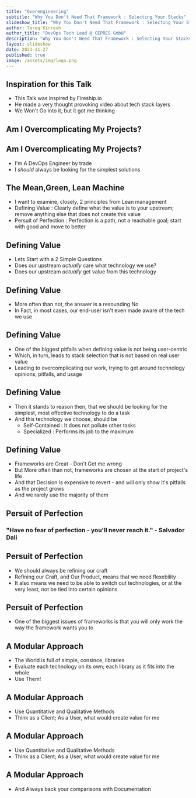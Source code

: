 ```yaml
---
title: "Overengineering"
subtitle: "Why You Don't Need That Framework : Selecting Your Stacks"
slideshow_title: "Why You Don't Need That Framework : Selecting Your Stacks"
author: Tareq Kirresh
author_title: "DevOps Tech Lead @ CEPRES GmbH"
description: "Why You Don't Need That Framework : Selecting Your Stacks by Tareq Kirresh"
layout: slideshow
date: 2021-11-27
published: true
image: /assets/img/logo.png
---
```

<section>
<h2>Inspiration for this Talk</h2>
<ul>
    <li>This Talk was inspired by Fireship.io</li>
    <li>He made a very thought provoking video about tech stack layers</li>
    <li>We Won't Go into it, but it got me thinking</li>
</ul>
</section>
<section>
    <h2>Am I Overcomplicating My Projects?</h2>
</section>
<section>
    <h2>Am I Overcomplicating My Projects?</h2>
    <ul>
        <li>I'm A DevOps Engineer by trade</li>
        <li>I <em>should</em> always be looking for the simplest solutions</li>
    </ul>
</section>
<section>
<h2>The Mean,Green, Lean Machine</h2>
<ul>
    <li>I want to examine, closely, 2 principles from Lean management</li>
    <li>Defining Value : Clearly define what the value is to your upstream; remove anything else that does not create this value</li>
    <li>Persuit of Perfection : Perfection is a path, not a reachable goal; start with good and move to better</li>
</ul>
</section>
<section>
    <h2>Defining Value</h2>
    <ul>
        <li>Lets Start with a 2 Simple Questions</li>
        <li>Does our upstream <em>actually</em> care what technology we use?</li>
        <li>Does our upstream <em>actually</em> get value from this technology</li>
    </ul>
</section>
<section>
      <h2>Defining Value</h2>
      <ul>
        <li>More often than not, the answer is a resounding No</li>
        <li>In Fact, in most cases, our end-user isn't even made aware of the tech we use</li>  
      </ul>
</section>
<section>
    <h2>Defining Value</h2>
    <ul>
        <li>One of the biggest pitfalls when defining value is not being user-centric</li>
        <li>Which, in turn, leads to stack selection that is not based on real user value</li>
        <li>Leading to overcomplicating our work, trying to get around technology opinions, pitfalls, and usage</li>
    </ul>
</section>
<section>
    <h2>Defining Value</h2>
    <ul>
        <li>Then it stands to reason then, that we should be looking for the simplest, most effective technology to do a task</li>
        <li>And this technology we choose, should be
            <ul>
                <li>Self-Contained : It does not pollute other tasks</li>
                <li>Specialized : Performs its job to the maximum</li>
            </ul>
        </li>
    </ul>
</section>
<section>
    <h2>Defining Value</h2>
    <ul>
        <li>Frameworks are Great - Don't Get me wrong</li>
        <li>But More often than not, frameworks are chosen at the start of project's life</li>
        <li>And that Decision is expensive to revert - and will only show it's pitfalls as the project grows</li>
        <li>And we rarely use the majority of them</li>
    </ul>
</section>
<section>
    <h2>Persuit of Perfection</h2>
    <h3>"Have no fear of perfection - you'll never reach it." - Salvador Dali</h3>
</section>
<section>
    <h2>Persuit of Perfection</h2>
    <ul>
        <li>We should always be refining our craft</li>
        <li>Refining our Craft, and Our Product, means that we need flexebility</li>
        <li>It also means we need to be able to switch out technologies, or at the very least, not be tied into certain opinions</li>
    </ul>
</section>
<section>
    <h2>Persuit of Perfection</h2>
    <ul>
        <li>One of the biggest issues of frameworks is that you will only work the way the framework wants you to</li>
    </ul>
</section>
<section>
    <h2>A Modular Approach</h2>
    <ul>
        <li>The World is full of simple, consince, libraries</li>
        <li>Evaluate each technology on its own; each library as it fits into the whole</li>
        <li>Use Them!</li>
    </ul>
</section>
<section>
    <h2>A Modular Approach</h2>
    <ul>
        <li>Use Quantitative and Qualitative Methods</li>
        <li>Think as a Client; As a User, what would create value for me</li>
    </ul>
</section>
<section>
 <h2>A Modular Approach</h2>
    <ul>
        <li>Use Quantitative and Qualitative Methods</li>
        <li>Think as a Client; As a User, what would create value for me</li>
    </ul>
</section>
<section>
    <h2>A Modular Approach</h2>
    <ul>
        <li>And Always back your comparisons with Documentation</li>
    </ul>
</section>